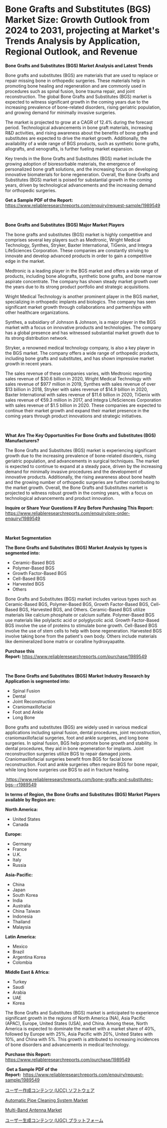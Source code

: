 <p><h1>Bone Grafts and Substitutes (BGS) Market Size: Growth Outlook from 2024 to 2031, projecting at Market's Trends Analysis by Application, Regional Outlook, and Revenue</h1></p><p><strong>Bone Grafts and Substitutes (BGS) Market Analysis and Latest Trends</strong></p>
<p><p>Bone grafts and substitutes (BGS) are materials that are used to replace or repair missing bone in orthopedic surgeries. These materials help in promoting bone healing and regeneration and are commonly used in procedures such as spinal fusion, bone trauma repair, and joint reconstruction. The global Bone Grafts and Substitutes (BGS) market is expected to witness significant growth in the coming years due to the increasing prevalence of bone-related disorders, rising geriatric population, and growing demand for minimally invasive surgeries.</p><p>The market is projected to grow at a CAGR of 12.4% during the forecast period. Technological advancements in bone graft materials, increasing R&D activities, and rising awareness about the benefits of bone grafts and substitutes are expected to drive the market growth. Additionally, the availability of a wide range of BGS products, such as synthetic bone grafts, allografts, and xenografts, is further fueling market expansion.</p><p>Key trends in the Bone Grafts and Substitutes (BGS) market include the growing adoption of bioresorbable materials, the emergence of personalized bone graft solutions, and the increasing focus on developing innovative biomaterials for bone regeneration. Overall, the Bone Grafts and Substitutes (BGS) market is poised for substantial growth in the coming years, driven by technological advancements and the increasing demand for orthopedic surgeries.</p></p>
<p><strong>Get a Sample PDF of the Report:&nbsp;</strong> <a href="https://www.reliableresearchreports.com/enquiry/request-sample/1989549">https://www.reliableresearchreports.com/enquiry/request-sample/1989549</a></p>
<p>&nbsp;</p>
<p><strong>Bone Grafts and Substitutes (BGS) Major Market Players</strong></p>
<p><p>The bone grafts and substitutes (BGS) market is highly competitive and comprises several key players such as Medtronic, Wright Medical Technology, Synthes, Stryker, Baxter International, TiGenix, and Integra LifeSciences Corporation. These companies are constantly striving to innovate and develop advanced products in order to gain a competitive edge in the market.</p><p>Medtronic is a leading player in the BGS market and offers a wide range of products, including bone allografts, synthetic bone grafts, and bone marrow aspirate concentrate. The company has shown steady market growth over the years due to its strong product portfolio and strategic acquisitions.</p><p>Wright Medical Technology is another prominent player in the BGS market, specializing in orthopedic implants and biologics. The company has seen significant market growth through collaborations and partnerships with other healthcare organizations.</p><p>Synthes, a subsidiary of Johnson & Johnson, is a major player in the BGS market with a focus on innovative products and technologies. The company has a global presence and has witnessed substantial market growth due to its strong distribution network.</p><p>Stryker, a renowned medical technology company, is also a key player in the BGS market. The company offers a wide range of orthopedic products, including bone grafts and substitutes, and has shown impressive market growth in recent years.</p><p>The sales revenue of these companies varies, with Medtronic reporting sales revenue of $30.6 billion in 2020, Wright Medical Technology with sales revenue of $977 million in 2019, Synthes with sales revenue of over $13 billion in 2018, Stryker with sales revenue of $14.9 billion in 2020, Baxter International with sales revenue of $11.6 billion in 2020, TiGenix with sales revenue of €59.3 million in 2017, and Integra LifeSciences Corporation with sales revenue of $1.5 billion in 2020. These companies are expected to continue their market growth and expand their market presence in the coming years through product innovations and strategic initiatives.</p></p>
<p>&nbsp;</p>
<p><strong>What Are The Key Opportunities For Bone Grafts and Substitutes (BGS) Manufacturers?</strong></p>
<p><p>The Bone Grafts and Substitutes (BGS) market is experiencing significant growth due to the increasing prevalence of bone-related disorders, rising geriatric population, and advancements in surgical techniques. The market is expected to continue to expand at a steady pace, driven by the increasing demand for minimally invasive procedures and the development of innovative products. Additionally, the rising awareness about bone health and the growing number of orthopedic surgeries are further contributing to the market growth. Overall, the Bone Grafts and Substitutes market is projected to witness robust growth in the coming years, with a focus on technological advancements and product innovation.</p></p>
<p><strong>Inquire or Share Your Questions If Any Before Purchasing This Report:</strong> <a href="https://www.reliableresearchreports.com/enquiry/pre-order-enquiry/1989549">https://www.reliableresearchreports.com/enquiry/pre-order-enquiry/1989549</a></p>
<p>&nbsp;</p>
<p><strong>Market Segmentation</strong></p>
<p><strong>The Bone Grafts and Substitutes (BGS) Market Analysis by types is segmented into:</strong></p>
<p><ul><li>Ceramic-Based BGS</li><li>Polymer-Based BGS</li><li>Growth Factor-Based BGS</li><li>Cell-Based BGS</li><li>Harvested BGS</li><li>Others</li></ul></p>
<p><p>Bone Grafts and Substitutes (BGS) market includes various types such as Ceramic-Based BGS, Polymer-Based BGS, Growth Factor-Based BGS, Cell-Based BGS, Harvested BGS, and Others. Ceramic-Based BGS utilize materials like calcium phosphate or calcium sulfate. Polymer-Based BGS use materials like polylactic acid or polyglycolic acid. Growth Factor-Based BGS involve the use of proteins to stimulate bone growth. Cell-Based BGS involve the use of stem cells to help with bone regeneration. Harvested BGS involve taking bone from the patient's own body. Others include materials like demineralized bone matrix or coralline hydroxyapatite.</p></p>
<p><strong>Purchase this Report:&nbsp;</strong><a href="https://www.reliableresearchreports.com/purchase/1989549">https://www.reliableresearchreports.com/purchase/1989549</a></p>
<p>&nbsp;</p>
<p><strong>The Bone Grafts and Substitutes (BGS) Market Industry Research by Application is segmented into:</strong></p>
<p><ul><li>Spinal Fusion</li><li>Dental</li><li>Joint Reconstruction</li><li>Craniomaxillofacial</li><li>Foot and Ankle</li><li>Long Bone</li></ul></p>
<p><p>Bone grafts and substitutes (BGS) are widely used in various medical applications including spinal fusion, dental procedures, joint reconstruction, craniomaxillofacial surgeries, foot and ankle surgeries, and long bone surgeries. In spinal fusion, BGS help promote bone growth and stability. In dental procedures, they aid in bone regeneration for implants. Joint reconstruction surgeries utilize BGS to repair damaged joints. Craniomaxillofacial surgeries benefit from BGS for facial bone reconstruction. Foot and ankle surgeries often require BGS for bone repair, while long bone surgeries use BGS to aid in fracture healing.</p></p>
<p><a href="https://www.reliableresearchreports.com/bone-grafts-and-substitutes-bgs--r1989549">&nbsp;https://www.reliableresearchreports.com/bone-grafts-and-substitutes-bgs--r1989549</a></p>
<p><strong>In terms of Region, the Bone Grafts and Substitutes (BGS) Market Players available by Region are:</strong></p>
<p>
    <p> <strong> North America: </strong>
        <ul>
            <li>United States</li>
            <li>Canada</li>
        </ul>
        </p> 
    <p> <strong> Europe: </strong>
        <ul>
            <li>Germany</li>
            <li>France</li>
            <li>U.K.</li>
            <li>Italy</li>
            <li>Russia</li>
        </ul>
        </p> 
    <p> <strong> Asia-Pacific: </strong>
        <ul>
            <li>China</li>
            <li>Japan</li>
            <li>South Korea</li>
            <li>India</li>
            <li>Australia</li>
            <li>China Taiwan</li>
            <li>Indonesia</li>
            <li>Thailand</li>
            <li>Malaysia</li>
        </ul>
        </p> 
    <p> <strong> Latin America: </strong>
        <ul>
            <li>Mexico</li>
            <li>Brazil</li>
            <li>Argentina Korea</li>
            <li>Colombia</li>
        </ul>
        </p> 
    <p> <strong> Middle East & Africa: </strong>
        <ul>
            <li>Turkey</li>
            <li>Saudi</li>
            <li>Arabia</li>
            <li>UAE</li>
            <li>Korea</li>
        </ul>
    </p>
    </p>
<p><p>The Bone Grafts and Substitutes (BGS) market is anticipated to experience significant growth in the regions of North America (NA), Asia Pacific (APAC), Europe, United States (USA), and China. Among these, North America is expected to dominate the market with a market share of 40%, followed by Europe with 25%, Asia Pacific with 20%, United States with 10%, and China with 5%. This growth is attributed to increasing incidences of bone disorders and advancements in medical technology.</p></p>
<p><strong>Purchase this Report: </strong><a href="https://www.reliableresearchreports.com/purchase/1989549">https://www.reliableresearchreports.com/purchase/1989549</a></p>
<p>&nbsp;<strong>Get a Sample PDF of the Report:&nbsp;&nbsp;</strong><a href="https://www.reliableresearchreports.com/enquiry/request-sample/1989549">https://www.reliableresearchreports.com/enquiry/request-sample/1989549</a></p>
<p><strong></strong></p>
<p><p><a href="https://github.com/tubbs463/Market-Research-Report-List-1/blob/main/9785595170466.md">ユーザー作成コンテンツ (UCC) ソフトウェア</a></p><p><a href="https://github.com/johnbach50/Market-Research-Report-List-4/blob/main/automatic-pipe-cleaning-system-market.md">Automatic Pipe Cleaning System Market</a></p><p><a href="https://github.com/lylyparadise/Market-Research-Report-List-4/blob/main/multi-band-antenna-market.md">Multi-Band Antenna Market</a></p><p><a href="https://github.com/LeoraEber/Market-Research-Report-List-1/blob/main/9946947170467.md">ユーザー生成コンテンツ (UGC) プラットフォーム</a></p></p>
